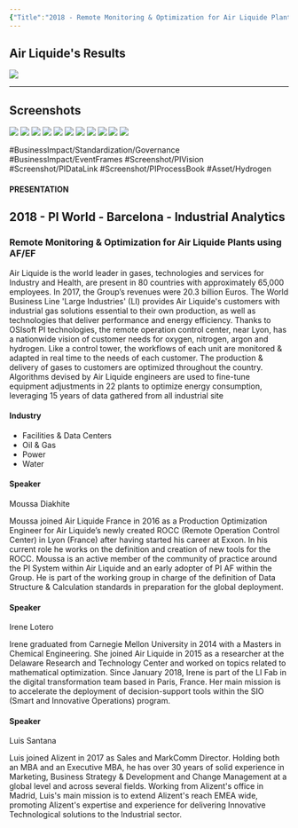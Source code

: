 ```yaml
---
{"Title":"2018 - Remote Monitoring & Optimization for Air Liquide Plants using AF/EF","Year":2018,"Industry":"[\"Facilities & Data Centers\",\"Oil & Gas\",\"Power\",\"Water\"]","URL":"https://resources.osisoft.com/presentations/remote-monitoring-and-optimization-for-air-liquide-plants-using-af/ef/","PDF":"https://cdn.osisoft.com/osi/presentations/2018-uc-emea-barcelona/UC18EU-D1IA01-AirLiquide-Lotero-Remote-Monitoring-Optimization-AirLiquide-Plants-using-AF-EF.pdf","Company":"Air Liquide","Keywords":["Hydrogen","Governance","Event Frames"],"dg-publish":true,"permalink":"/aveva/customer-stories/2018/2018-air-liquide-remote-monitoring-and-optimization-for-air-liquide-plants-using-afef/","dgPassFrontmatter":true}
---
```


## Air Liquide's Results
![](https://i.imgur.com/Mm3ScQB.png)

---
## Screenshots
![](https://i.imgur.com/3VwSEJM.png)
![](https://i.imgur.com/4Bm52Av.png)
![](https://i.imgur.com/e7AK4c4.png)
![](https://i.imgur.com/qgoiQb9.png)
![](https://i.imgur.com/0nYVtly.png)
![](https://i.imgur.com/IEcpSH6.png)
![](https://i.imgur.com/v3gV7Hd.png)
![](https://i.imgur.com/YqvMH4Z.png)
![](https://i.imgur.com/hiBJUeQ.png)
![](https://i.imgur.com/HSwlyvX.png)
![](https://i.imgur.com/QRMaBtx.png)

#BusinessImpact/Standardization/Governance #BusinessImpact/EventFrames #Screenshot/PIVision #Screenshot/PIDataLink #Screenshot/PIProcessBook
#Asset/Hydrogen


#### PRESENTATION

## 2018 - PI World - Barcelona - Industrial Analytics

### Remote Monitoring & Optimization for Air Liquide Plants using AF/EF

Air Liquide is the world leader in gases, technologies and services for Industry and Health, are present in 80 countries with approximately 65,000 employees. In 2017, the Group’s revenues were 20.3 billion Euros. The World Business Line 'Large Industries' (LI) provides Air Liquide's customers with industrial gas solutions essential to their own production, as well as technologies that deliver performance and energy efficiency. Thanks to OSIsoft PI technologies, the remote operation control center, near Lyon, has a nationwide vision of customer needs for oxygen, nitrogen, argon and hydrogen. Like a control tower, the workflows of each unit are monitored & adapted in real time to the needs of each customer. The production & delivery of gases to customers are optimized throughout the country. Algorithms devised by Air Liquide engineers are used to fine-tune equipment adjustments in 22 plants to optimize energy consumption, leveraging 15 years of data gathered from all industrial site

#### Industry

- Facilities & Data Centers
- Oil & Gas
- Power
- Water

#### Speaker

Moussa Diakhite

Moussa joined Air Liquide France in 2016 as a Production Optimization Engineer for Air Liquide’s newly created ROCC (Remote Operation Control Center) in Lyon (France) after having started his career at Exxon. In his current role he works on the definition and creation of new tools for the ROCC. Moussa is an active member of the community of practice around the PI System within Air Liquide and an early adopter of PI AF within the Group. He is part of the working group in charge of the definition of Data Structure & Calculation standards in preparation for the global deployment.

#### Speaker

Irene Lotero

Irene graduated from Carnegie Mellon University in 2014 with a Masters in Chemical Engineering. She joined Air Liquide in 2015 as a researcher at the Delaware Research and Technology Center and worked on topics related to mathematical optimization. Since January 2018, Irene is part of the LI Fab in the digital transformation team based in Paris, France. Her main mission is to accelerate the deployment of decision-support tools within the SIO (Smart and Innovative Operations) program.

#### Speaker

Luis Santana

Luis joined Alizent in 2017 as Sales and MarkComm Director. Holding both an MBA and an Executive MBA, he has over 30 years of solid experience in Marketing, Business Strategy & Development and Change Management at a global level and across several fields. Working from Alizent's office in Madrid, Luis's main mission is to extend Alizent's reach EMEA wide, promoting Alizent's expertise and experience for delivering Innovative Technological solutions to the Industrial sector.